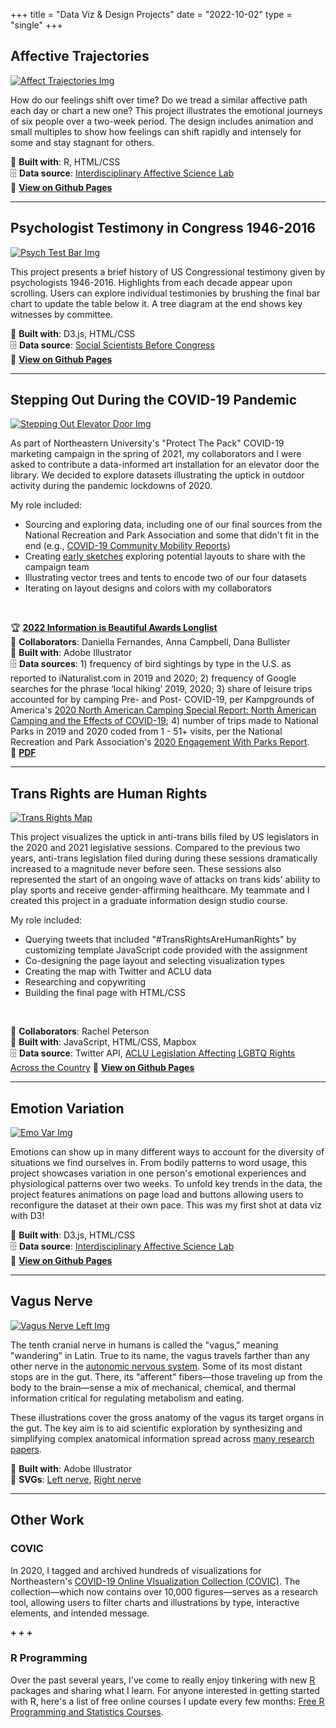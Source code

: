 +++
title = "Data Viz & Design Projects"
date = "2022-10-02"
type = "single"
+++

Affective Trajectories
--
[![Affect Trajectories Img](/viz/aff-traj-3.png)](https://lizcory.github.io/affective-trajectories/)

How do our feelings shift over time? Do we tread a similar affective path each day or chart a new one? This project illustrates the emotional journeys of six people over a two-week period. The design includes animation and small multiples to show how feelings can shift rapidly and intensely for some and stay stagnant for others. 

🧰 **Built with**: R, HTML/CSS  
🗄️ **Data source**: [Interdisciplinary Affective Science Lab](https://www.affective-science.org/)  
🔗 **[View on Github Pages](https://lizcory.github.io/affective-trajectories/)**  

***

Psychologist Testimony in Congress 1946-2016
--
[![Psych Test Bar Img](/viz/psych-test-bar.png)](https://lizcory.github.io/psych-testimony/)  

This project presents a brief history of US Congressional testimony given by psychologists 1946-2016. Highlights from each decade appear upon scrolling. Users can explore individual testimonies by brushing the final bar chart to update the table below it. A tree diagram at the end shows key witnesses by committee.

🧰 **Built with**: D3.js, HTML/CSS  
🗄️ **Data source**: [Social Scientists Before Congress](https://osf.io/e3h98/)  
🔗 **[View on Github Pages](https://lizcory.github.io/psych-testimony/)**  

***

Stepping Out During the COVID-19 Pandemic
--

[![Stepping Out Elevator Door Img](/viz/stepping-out/stepping-out_mock_and_insitu.png)](/viz/stepping-out/2022_stepping-out_design-and-plaque.pdf)  

As part of Northeastern University's "Protect The Pack" COVID-19 marketing campaign in the spring of 2021, my collaborators and I were asked to contribute a data-informed art installation for an elevator door the library. We decided to explore datasets illustrating the uptick in outdoor activity during the pandemic lockdowns of 2020. 

My role included:
- Sourcing and exploring data, including one of our final sources from the National Recreation and Park Association and some that didn't fit in the end (e.g., [COVID-19 Community Mobility Reports](https://www.google.com/covid19/mobility/))  
- Creating [early sketches](/viz/stepping-out/stepping-out_sketch-1.png) exploring potential layouts to share with the campaign team
- Illustrating vector trees and tents to encode two of our four datasets
- Iterating on layout designs and colors with my collaborators  
<br>

🏆 **[2022 Information is Beautiful Awards Longlist](https://www.informationisbeautifulawards.com/showcase/5769-stepping-out-during-the-covid-19-pandemic)**  
🤝 **Collaborators**: Daniella Fernandes, Anna Campbell, Dana Bullister  
🧰 **Built with**: Adobe Illustrator  
🗄️ **Data sources**: 1) frequency of bird sightings by type in the U.S. as reported to iNaturalist.com in 2019 and 2020; 2) frequency of Google searches for the phrase ‘local hiking’ 2019, 2020; 3) share of leisure trips accounted for by camping Pre- and Post- COVID-19, per Kampgrounds of America's [2020 North American Camping Special Report: North American Camping and the Effects of COVID-19](https://outdoorrecreation.wi.gov/Documents/Research%20Library%20Page%20files/Additional/Camping%20and%20the%20Effects%20of%20Covid-19_May2020.pdf); 4) number of trips made to National Parks in 2019 and 2020 coded from 1 - 51+ visits, per the National Recreation and Park Association's [2020 Engagement With Parks Report](https://www.nrpa.org/globalassets/2020-engagement-report.pdf).  
🔗 **[PDF](/viz/stepping-out/2022_stepping-out_design-and-plaque.pdf)**

***

Trans Rights are Human Rights
--
[![Trans Rights Map](/viz/trans-rights/tr-map.png)](https://lizcory.github.io/trans_activism/)

This project visualizes the uptick in anti-trans bills filed by US legislators in the 2020 and 2021 legislative sessions. Compared to the previous two years, anti-trans legislation filed during during these sessions dramatically increased to a magnitude never before seen. These sessions also represented the start of an ongoing wave of attacks on trans kids' ability to play sports and receive gender-affirming healthcare. My teammate and I created this project in a graduate information design studio course.

My role included:
- Querying tweets that included "#TransRightsAreHumanRights" by customizing template JavaScript code provided with the assignment
- Co-designing the page layout and selecting visualization types
- Creating the map with Twitter and ACLU data
- Researching and copywriting
- Building the final page with HTML/CSS
<br>

🤝 **Collaborators**: Rachel Peterson  
🧰 **Built with**: JavaScript, HTML/CSS, Mapbox  
🗄️ **Data source**: Twitter API, [ACLU Legislation Affecting LGBTQ Rights Across the Country](https://www.aclu.org/legislation-affecting-lgbtq-rights-across-country-2021?redirect=legislation-affecting-lgbt-rights-across-country)
🔗 **[View on Github Pages](https://lizcory.github.io/trans_activism/)**    

***

Emotion Variation
--
[![Emo Var Img](/viz/emovarhome3.png)](https://lizcory.github.io/emotion-variation/)

Emotions can show up in many different ways to account for the diversity of situations we find ourselves in. From bodily patterns to word usage, this project showcases variation in one person's emotional experiences and physiological patterns over two weeks. To unfold key trends in the data, the project features animations on page load and buttons allowing users to reconfigure the dataset at their own pace. This was my first shot at data viz with D3!

🧰 **Built with**: D3.js, HTML/CSS  
🗄️ **Data source**: [Interdisciplinary Affective Science Lab](https://www.affective-science.org/)  
🔗 **[View on Github Pages](https://lizcory.github.io/emotion-variation/)**  

***

Vagus Nerve 
--
[![Vagus Nerve Left Img](/viz/vagus/vn-left.png)](/viz/vagus/vn-left.svg)  

The tenth cranial nerve in humans is called the "vagus," meaning "wandering" in Latin. True to its name, the vagus travels farther than any other nerve in the [autonomic nervous system](https://www.britannica.com/science/autonomic-nervous-system). Some of its most distant stops are in the gut. There, its "afferent" fibers—those traveling up from the body to the brain—sense a mix of mechanical, chemical, and thermal information critical for regulating metabolism and eating. 

These illustrations cover the gross anatomy of the vagus its target organs in the gut. The key aim is to aid scientific exploration by synthesizing and simplifying complex anatomical information spread across [many research papers](https://docs.google.com/document/d/12ZI4LeGkfk-XaSoTpGH5MZz129sgaOmk7cBtNQrrCpI/edit?usp=sharing).

🧰 **Built with**: Adobe Illustrator  
🔗 **SVGs**: [Left nerve](/viz/vagus/vn-left.svg), [Right nerve](/viz/vagus/vn-right.svg)  

***

Other Work
--

### COVIC
In 2020, I tagged and archived hundreds of visualizations for Northeastern's [COVID-19 Online VIsualization Collection (COVIC)](https://covic-archive.org/index.html). The collection—which now contains over 10,000 figures—serves as a research tool, allowing users to filter charts and illustrations by type, interactive elements, and intended message. 

 **+ + +**

### R Programming 
Over the past several years, I've come to really enjoy tinkering with new [R](https://www.r-project.org/) packages and sharing what I learn. For anyone interested in getting started with R, here's a list of free online courses I update every few months:
[Free R Programming and Statistics Courses](https://docs.google.com/document/d/1dcrgLhyRCJFPEuQwBQihwS3V4AVcZH41VTA8Ua5h3LI/edit?usp=sharing).

